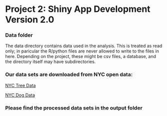 # Project 2: Shiny App Development Version 2.0

### Data folder

The data directory contains data used in the analysis. This is treated as read only; in paricular the R/python files are never allowed to write to the files in here. Depending on the project, these might be csv files, a database, and the directory itself may have subdirectories.

### Our data sets are downloaded from NYC open data:

[NYC Tree Data](https://data.cityofnewyork.us/Environment/2015-Street-Tree-Census-Tree-Data/uvpi-gqnh)

[NYC Dog Data](https://data.cityofnewyork.us/Health/NYC-Dog-Licensing-Dataset/nu7n-tubp)

### Please find the processed data sets in the output folder
